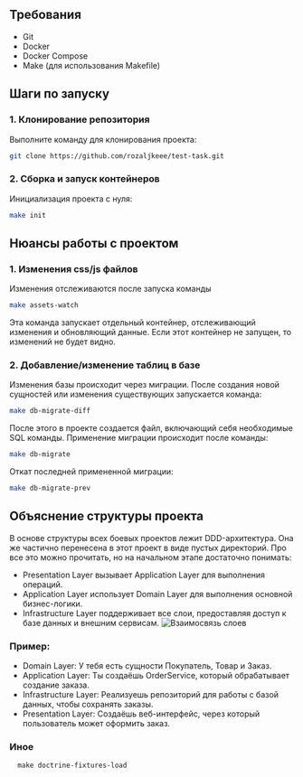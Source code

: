 ## Требования

- Git
- Docker
- Docker Compose
- Make (для использования Makefile)

## Шаги по запуску

### 1. Клонирование репозитория

Выполните команду для клонирования проекта:
   ```sh
   git clone https://github.com/rozaljkeee/test-task.git
   ```

### 2. Сборка и запуск контейнеров

Инициализация проекта с нуля:
  ```sh
  make init
  ```

## Нюансы работы с проектом

### 1. Изменения css/js файлов

Изменения отслеживаются после запуска команды
  ```sh
  make assets-watch
  ```
Эта команда запускает отдельный контейнер, отслеживающий изменения и обновляющий данные. Если этот контейнер не запущен, то изменений не будет видно.

### 2. Добавление/изменение таблиц в базе

Изменения базы происходит через миграции.  После создания новой сущностей или изменения существующих запускается команда:
  ```sh
  make db-migrate-diff
  ```
  После этого в проекте создается файл, включающий себя необходимые SQL команды. Применение миграции происходит после команды:
  ```sh
  make db-migrate
  ```
Откат последней примененной миграции:
  ```sh
  make db-migrate-prev
  ```

## Объяснение структуры проекта

В основе структуры всех боевых проектов лежит DDD-архитектура.
Она же частично перенесена в этот проект в виде пустых директорий.
Про все это можно прочитать, но на начальном этапе достаточно понимать:
- Presentation Layer вызывает Application Layer для выполнения операций.
- Application Layer использует Domain Layer для выполнения основной бизнес-логики.
- Infrastructure Layer поддерживает все слои, предоставляя доступ к базе данных и внешним сервисам.
![Взаимосвязь слоев](https://github.com/rozaljkeee/test-task/raw/master/public/image/ddd.jpg)

### Пример:
- Domain Layer: У тебя есть сущности Покупатель, Товар и Заказ.
- Application Layer: Ты создаёшь OrderService, который обрабатывает создание заказа.
- Infrastructure Layer: Реализуешь репозиторий для работы с базой данных, чтобы сохранять заказы.
- Presentation Layer: Создаёшь веб-интерфейс, через который пользователь может оформить заказ.

### Иное

  ```Команда для заполнения фикстур
    make doctrine-fixtures-load
  ```
